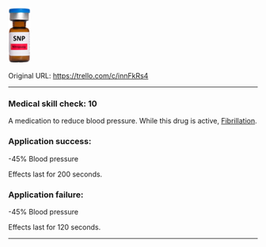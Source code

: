 ![nitroprussy.png\|200](./Sodium%20Nitroprusside%20-%20Attachments/6718845db30472d958dd7c38.png)

Original URL: https://trello.com/c/innFkRs4

---

### Medical skill check: 10

A medication to reduce blood pressure. While this drug is active, [Fibrillation](../Heart/Fibrillation.md).

### Application success:

\-45% Blood pressure

Effects last for 200 seconds.

### Application failure:

\-45% Blood pressure

Effects last for 120 seconds.

---

